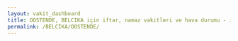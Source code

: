 ```yaml
---
layout: vakit_dashboard
title: OOSTENDE, BELCIKA için iftar, namaz vakitleri ve hava durumu - ilçe/eyalet seç
permalink: /BELCIKA/OOSTENDE/
---
```


<script type="text/javascript">
  var GLOBAL_COUNTRY = 'BELCIKA';
  var GLOBAL_CITY = 'OOSTENDE';
  var GLOBAL_STATE = '';
  var lat = 72;
  var lon = 21;
</script>
